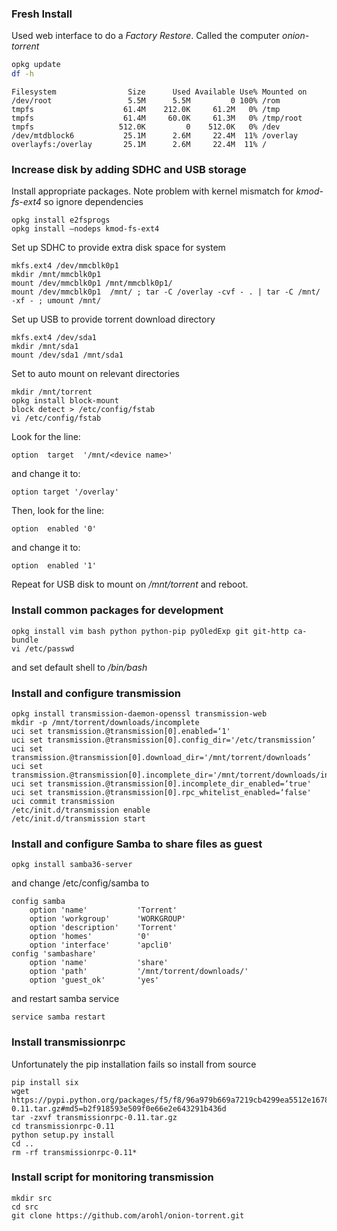 ### Fresh Install

Used web interface to do a *Factory Restore*. Called the computer *onion-torrent*

```bash
opkg update
df -h
```

```
Filesystem                Size      Used Available Use% Mounted on
/dev/root                 5.5M      5.5M         0 100% /rom
tmpfs                    61.4M    212.0K     61.2M   0% /tmp
tmpfs                    61.4M     60.0K     61.3M   0% /tmp/root
tmpfs                   512.0K         0    512.0K   0% /dev
/dev/mtdblock6           25.1M      2.6M     22.4M  11% /overlay
overlayfs:/overlay       25.1M      2.6M     22.4M  11% /
```

### Increase disk by adding SDHC and USB storage
Install appropriate packages. Note problem with kernel mismatch for *kmod-fs-ext4* so ignore dependencies

```
opkg install e2fsprogs
opkg install —nodeps kmod-fs-ext4 
```

Set up SDHC to provide extra disk space for system

```
mkfs.ext4 /dev/mmcblk0p1
mkdir /mnt/mmcblk0p1
mount /dev/mmcblk0p1 /mnt/mmcblk0p1/
mount /dev/mmcblk0p1  /mnt/ ; tar -C /overlay -cvf - . | tar -C /mnt/ -xf - ; umount /mnt/
```

Set up USB to provide torrent download directory

```
mkfs.ext4 /dev/sda1
mkdir /mnt/sda1
mount /dev/sda1 /mnt/sda1
```

Set to auto mount on relevant directories
```
mkdir /mnt/torrent
opkg install block-mount
block detect > /etc/config/fstab
vi /etc/config/fstab
```

Look for the line:

```
option  target  '/mnt/<device name>'
```
and change it to:

```
option target '/overlay'
```

Then, look for the line:

```
option  enabled '0'
```

and change it to:

```
option  enabled '1'
```

Repeat for USB disk to mount on */mnt/torrent* and reboot.

### Install common packages for development
```
opkg install vim bash python python-pip pyOledExp git git-http ca-bundle
vi /etc/passwd
```

and set default shell to */bin/bash*

### Install and configure transmission
```
opkg install transmission-daemon-openssl transmission-web
mkdir -p /mnt/torrent/downloads/incomplete
uci set transmission.@transmission[0].enabled=‘1'
uci set transmission.@transmission[0].config_dir='/etc/transmission’
uci set transmission.@transmission[0].download_dir='/mnt/torrent/downloads’
uci set transmission.@transmission[0].incomplete_dir='/mnt/torrent/downloads/incomplete’
uci set transmission.@transmission[0].incomplete_dir_enabled=‘true'
uci set transmission.@transmission[0].rpc_whitelist_enabled=‘false'
uci commit transmission
/etc/init.d/transmission enable
/etc/init.d/transmission start
```

### Install and configure Samba to share files as guest
```
opkg install samba36-server
```

and change /etc/config/samba to

```
config samba
	option 'name'			'Torrent'
	option 'workgroup'		'WORKGROUP'
	option 'description'	'Torrent'
	option 'homes'			'0'
	option 'interface'		'apcli0'
config 'sambashare'
	option 'name'			'share'
	option 'path'			'/mnt/torrent/downloads/'
	option 'guest_ok'		'yes'
```

and restart samba service

```
service samba restart
```

### Install transmissionrpc
Unfortunately the pip installation fails so install from source

```
pip install six
wget https://pypi.python.org/packages/f5/f8/96a979b669a7219cb4299ea5512e1678ba7f59d91bd8a952c51405131768/transmissionrpc-0.11.tar.gz#md5=b2f918593e509f0e66e2e643291b436d
tar -zxvf transmissionrpc-0.11.tar.gz
cd transmissionrpc-0.11
python setup.py install
cd ..
rm -rf transmissionrpc-0.11*
```

### Install script for monitoring transmission
```
mkdir src
cd src
git clone https://github.com/arohl/onion-torrent.git
```
